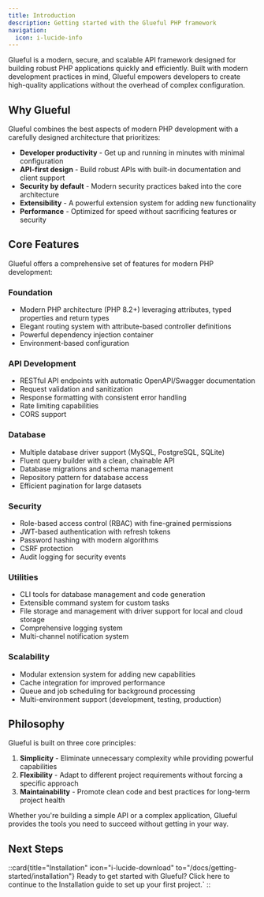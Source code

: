 ```yaml
---
title: Introduction
description: Getting started with the Glueful PHP framework
navigation:
  icon: i-lucide-info
---
```


Glueful is a modern, secure, and scalable API framework designed for building robust PHP applications quickly and efficiently. Built with modern development practices in mind, Glueful empowers developers to create high-quality applications without the overhead of complex configuration.

## Why Glueful

Glueful combines the best aspects of modern PHP development with a carefully designed architecture that prioritizes:

- **Developer productivity** - Get up and running in minutes with minimal configuration
- **API-first design** - Build robust APIs with built-in documentation and client support
- **Security by default** - Modern security practices baked into the core architecture
- **Extensibility** - A powerful extension system for adding new functionality
- **Performance** - Optimized for speed without sacrificing features or security

## Core Features

Glueful offers a comprehensive set of features for modern PHP development:

### Foundation

- Modern PHP architecture (PHP 8.2+) leveraging attributes, typed properties and return types
- Elegant routing system with attribute-based controller definitions
- Powerful dependency injection container
- Environment-based configuration

### API Development

- RESTful API endpoints with automatic OpenAPI/Swagger documentation
- Request validation and sanitization
- Response formatting with consistent error handling
- Rate limiting capabilities
- CORS support

### Database

- Multiple database driver support (MySQL, PostgreSQL, SQLite)
- Fluent query builder with a clean, chainable API
- Database migrations and schema management
- Repository pattern for database access
- Efficient pagination for large datasets

### Security

- Role-based access control (RBAC) with fine-grained permissions
- JWT-based authentication with refresh tokens
- Password hashing with modern algorithms
- CSRF protection
- Audit logging for security events

### Utilities

- CLI tools for database management and code generation
- Extensible command system for custom tasks
- File storage and management with driver support for local and cloud storage
- Comprehensive logging system
- Multi-channel notification system

### Scalability

- Modular extension system for adding new capabilities
- Cache integration for improved performance
- Queue and job scheduling for background processing
- Multi-environment support (development, testing, production)

## Philosophy

Glueful is built on three core principles:

1. **Simplicity** - Eliminate unnecessary complexity while providing powerful capabilities
2. **Flexibility** - Adapt to different project requirements without forcing a specific approach
3. **Maintainability** - Promote clean code and best practices for long-term project health

Whether you're building a simple API or a complex application, Glueful provides the tools you need to succeed without getting in your way.

## Next Steps

::card{title="Installation" icon="i-lucide-download" to="/docs/getting-started/installation"}
Ready to get started with Glueful? Click here to continue to the Installation guide to set up your first project.`
::

